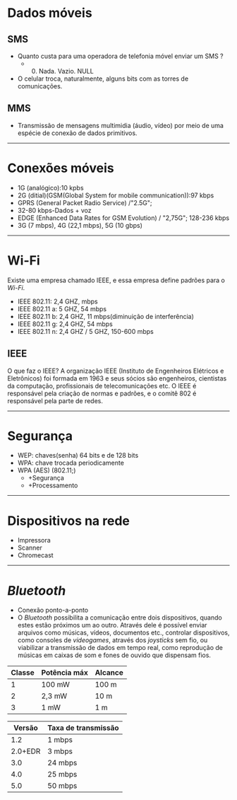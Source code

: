 # Dados móveis

## SMS
+ Quanto custa para uma operadora de telefonia móvel enviar um SMS ?
   + 0. Nada. Vazio. NULL
+ O celular troca, naturalmente, alguns bits com as torres de comunicações.

## MMS
+ Transmissão de mensagens multimidia (áudio, vídeo) por meio de uma espécie de conexão de dados primitivos.

---------
# Conexões móveis
+ 1G (analógico):10 kpbs
+ 2G (ditial)(GSM(Global System for mobile communication)):97 kbps
+ GPRS (General Packet Radio Service) /"2.5G";
+ 32-80 kbps-Dados + voz
+ EDGE (Enhanced Data Rates for GSM Evolution) / "2,75G"; 128-236 kbps
+ 3G (7 mbps), 4G (22,1 mbps), 5G (10 gbps)

--------------------
# Wi-Fi
Existe uma empresa chamado IEEE, e essa empresa define padrões para o *Wi-Fi*.
+ IEEE 802.11: 2,4 GHZ, mbps
+ IEEE 802.11 a: 5 GHZ, 54 mbps
+ IEEE 802.11 b: 2,4 GHZ, 11 mbps(diminuição de interferência)
+ IEEE 802.11 g: 2,4 GHZ, 54 mbps
+ IEEE 802.11 n: 2,4 GHZ / 5 GHZ, 150-600 mbps

## IEEE
O que faz o IEEE?
A organização IEEE (Instituto de Engenheiros Elétricos e Eletrônicos) foi formada em 1963 e seus sócios são engenheiros, cientistas da computação, profissionais de telecomunicações etc. O IEEE é responsável pela criação de normas e padrões, e o comitê 802 é responsável pela parte de redes.

-------------------------
# Segurança
+ WEP: chaves(senha) 64 bits e de 128 bits
+ WPA: chave trocada periodicamente
+ WPA (AES) (802.11;)
    +   +Segurança
    +   +Processamento
 
-----------------------------
# Dispositivos na rede
+ Impressora
+ Scanner
+ Chromecast

----------------------------------
# *Bluetooth*
+ Conexão ponto-a-ponto
+ O *Bluetooth* possibilita a comunicação entre dois dispositivos, quando estes estão próximos um ao outro. Através dele é possível enviar arquivos como músicas, vídeos, documentos etc., controlar dispositivos, como consoles de *videogames*, através dos *joysticks* sem fio, ou viabilizar a transmissão de dados em tempo real, como reprodução de músicas em caixas de som e fones de ouvido que dispensam fios.



| Classe | Potência máx | Alcance |                                                           
| ----------- | ----------- |----------- |
| 1 | 100 mW | 100 m |
| 2 | 2,3 mW | 10 m |
| 3 | 1 mW | 1 m|
 
| Versão | Taxa de transmissão |
| ----------- | ----------- |
| 1.2 | 1 mbps |
| 2.0+EDR | 3 mbps |
| 3.0 | 24 mbps |
| 4.0 | 25 mbps |
| 5.0 | 50 mbps |
